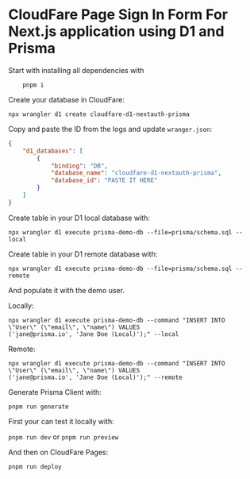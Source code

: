 # CloudFare Page Sign In Form For Next.js application using D1 and Prisma

Start with installing all dependencies with

```shell
	pnpm i
```

Create your database in CloudFare:

`npx wrangler d1 create cloudfare-d1-nextauth-prisma`

Copy and paste the ID from the logs and update `wranger.json`:


```json
{
	"d1_databases": [
		{
			"binding": "DB",
			"database_name": "cloudfare-d1-nextauth-prisma",
			"database_id": "PASTE IT HERE"
		}
	]
}
```

Create table in your D1 local database with:

`npx wrangler d1 execute prisma-demo-db --file=prisma/schema.sql --local`

Create table in your D1 remote database with:

`npx wrangler d1 execute prisma-demo-db --file=prisma/schema.sql --remote`

And populate it with the demo user.

Locally:

```shell
npx wrangler d1 execute prisma-demo-db --command "INSERT INTO  \"User\" (\"email\", \"name\") VALUES
('jane@prisma.io', 'Jane Doe (Local)');" --local
```

Remote:

```shell
npx wrangler d1 execute prisma-demo-db --command "INSERT INTO  \"User\" (\"email\", \"name\") VALUES
('jane@prisma.io', 'Jane Doe (Local)');" --remote
```

Generate Prisma Client with:

`pnpm run generate`


First your can test it locally with:

`pnpm run dev` or `pnpm run preview`

And then on CloudFare Pages:

`pnpm run deploy`



